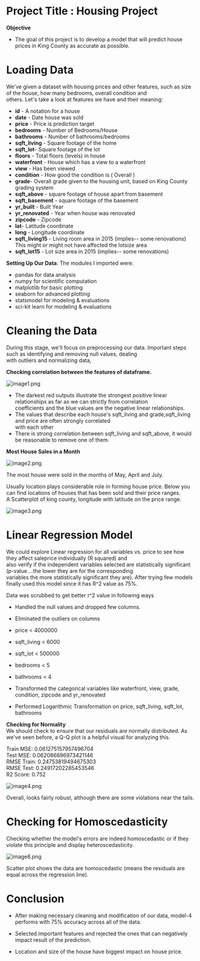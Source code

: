 
# Project Title : Housing Project


**Objective**
- The goal of this project is to develop a model that will predict house prices in King County as accurate as possible.

# Loading Data 

We've given a dataset with housing prices and other features, such as size of the house, 
how many bedrooms, overall condition and<br> others. Let's take a look at features we have and their meaning:




- **id** - A notation for a house
- **date** - Date house was sold
- **price** - Price is prediction target
- **bedrooms** - Number of Bedrooms/House
- **bathrooms** - Number of bathrooms/bedrooms
- **sqft_living** - Square footage of the home
- **sqft_lot**- Square footage of the lot
- **floors** - Total floors (levels) in house
- **waterfront** - House which has a view to a waterfront
- **view** - Has been viewed
- **condition** - How good the condition is ( Overall )
- **grade**- Overall grade given to the housing unit, based on King County grading system
- **sqft_above** - square footage of house apart from basement
- **sqft_basement** - square footage of the basement
- **yr_built** - Built Year
- **yr_renovated** - Year when house was renovated
- **zipcode** - Zipcode
- **lat**- Latitude coordinate
- **long** - Longitude coordinate
- **sqft_living15** - Living room area in 2015 (implies-- some renovations) This might or might not have affected the lotsize area
- **sqft_lot15** - Lot size area in 2015 (implies-- some renovations)


**Setting Up Our Data**:  The modules I imported were:

- pandas for data analysis
- numpy for scientific computation
- matplotlib for basic plotting
- seaborn for advanced plotting
- statsmodel for  modeling & evaluations
- sci-kit learn for modeling & evaluations

# Cleaning the Data

During this stage, we'll focus on preprocessing our data. Important steps such as identifying and removing null values, dealing <br>with outliers and normalizing data,

**Checking correlation between the features of dataframe.**

![image1.png](attachment:image1.png)

- The darkest red outputs illustrate the strongest positive linear relationships as far as we can strictly from
correlation<br> coefficients and the blue values are the negative linear relationships.
- The values that describe each house's sqft_living and grade,sqft_living and price are often strongly
correlated<br> with each other
- There is strong correlation between sqft_living and sqft_above, it would be reasonable to remove one of them.

**Most House Sales in a Month**

![image2.png](attachment:image2.png)

The most house were sold in the months of May, April and July.

Usually location plays considerable role in forming house price. Below you can find locations of houses that has been sold and their price ranges. <br>A Scatterplot of king county, longitude with latitude on the price range.

![image3.png](attachment:image3.png)

# Linear Regression Model

We could explore Linear regression for all variables vs. price to see how they affect saleprice individually (R squared) and<br>also verify if the independent variables selected are statistically significant (p-value....the lower they are for the corresponding <br>variables the more statistically significant they are). After trying few models  finally used this 
model since it has R^2 value as 75%.

Data was scrubbed to get better r^2 value in following ways
- Handled the null values and dropped few columns.

- Eliminated the outliers on columns 
 - price < 4000000
 - sqft_living < 6000
 - sqft_lot < 500000
 - bedrooms < 5
 - bathrooms < 4 

- Transformed the categorical variables like waterfront, view, grade, condition, zipcode and yr_renovated<br>
- Performed Logarithmic Transformation on price, sqft_living, sqft_lot, bathrooms

**Checking for Normality<br>**
We should check to ensure that our residuals are normally distributed. As we've seen before, a Q-Q plot is a helpful visual for analyzing this.

Train MSE: 0.061275157957496704<br>
Test MSE: 0.062086696973421146<br>
RMSE Train: 0.24753819494675303<br>
RMSE Test: 0.24917202285453546<br>
R2 Score: 0.752

![image4.png](attachment:image4.png)

 Overall, looks fairly robust, although there are some violations near the tails.

# **Checking for Homoscedasticity**<br>

Checking whether the model's errors are indeed homoscedastic or if they violate this principle and display heteroscedasticity.

![image6.png](attachment:image6.png)

Scatter plot shows the data are homoscedastic (means the residuals are equal across the regression line).

# Conclusion


- After making necessary cleaning and modification of our data, model-4 performs with 75% accuracy across all of the data.

- Selected important features and rejected the ones that can negatively impact result of the prediction.

- Location and size of the house have biggest impact on house price.
